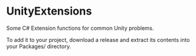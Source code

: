 # UnityExtensions
Some C# Extension functions for common Unity problems.

To add it to your project, download a release and extract its contents into your Packages/ directory.
